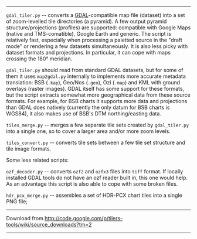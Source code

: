
---


`gdal_tiler.py` -- converts a [GDAL](http://www.gdal.org/)-compatible map file (dataset) into a set of zoom-levelled tile directories (a pyramid). A few output pyramid structure/projections (profiles) are supported: compatible with Google Maps (native and TMS-comatible), Google Earth and generic. The script is relatively fast, especially when processing a paletted source in the "draft mode" or rendering a few datasets simultaneously. It is also less picky with dataset formats and projections. In particular, it can cope with maps crossing the 180° meridian.

`gdal_tiler.py` should read from standard GDAL datasets, but for some of them it uses `map2gdal.py` internally to implements more accurate metadata translation:  BSB (`.kap`), Geo/Nos (`.geo`), Ozi (`.map`) and KML with ground overlays (raster images). GDAL itself has some support for these formats, but the script extracts somewhat more geographical data from these source formats. For example, for BSB charts it supports more data and projections than GDAL does natively (currently the only datum for BSB charts is WGS84), it also makes use of BSB's DTM northing/easting data.

`tiles_merge.py` -- merges a few separate tile sets created by `gdal_tiler.py` into a single one, so to cover a larger area and/or more zoom levels.

`tiles_convert.py` -- converts tile sets between a few tile set structure and tile image formats.


Some less related scripts:

`ozf_decoder.py` -- converts `ozf2` and `ozfx3` files into `tiff` format. If locally installed GDAL tools do not have an ozf reader built in, this one would help. As an advantage this script is also able to cope with some broken files.

`hdr_pcx_merge.py` -- assembles a set of HDR-PCX chart tiles into a single PNG file;

<a href='Hidden comment: 
'></a>

---


Download from http://code.google.com/p/tilers-tools/wiki/source_downloads?tm=2


---
